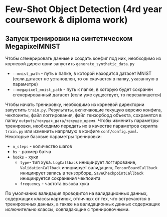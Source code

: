 # Few-Shot Object Detection (4rd year coursework & diploma work)
## Запуск тренировки на синтетическом MegapixelMNIST
Чтобы сгенерировать данные и создать конфиг под них, необходимо из корневой директории запустить `generate_synthetic_data.py`
* `--mnist_path` - путь к папке, в которой находится датасет MNIST (если датасет не установлен, то он скачается в папку, указанную в параметре)
* `--megapixel_mnist_path` - путь к папке, в которую будет сохранен сгенерированный датасет (если уже существует, то перезапишется)

Чтобы начать тренировку, необходимо из корневой директории запустить `train.py`. Результаты, включающие текущую версию конфига, чекпоинты, файл логгирования, файл тензорборд объекта, сохранятся в папку `outputs/текущая_дата/текущее_время`.
Чтобы изменить параметры тренировки, необходимо передать их в качестве параметров скрипта `train.py` или изменить напрямую в конфиге `conf/config.yaml`.  
Некоторые базовые параметры тренировки:
* `n_steps` - количество шагов 
* `bs` - размер батча
* `hooks` - хуки
    * `type`- тип хука. `LogCallback` инициирует логгирование, `ValidationCallback` инициирует валидацию, `TensorBoardCallback` инициирует запись в тензорборд, `SaveCheckpointCallback` инициируется сохранения чекпоинта
    * `frequency` - частота вызова хука

По умолчанию валидация проводится на валидационных данных, содержащих классы картинок, отличных от тех, что встречаются
в тренировчных данных, а также на валидационных данных содержащих ислючительно классы, совпадающие с тренировочными.
 

